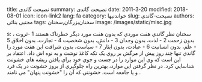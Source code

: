 title: نصیحت گاندی
summary: نصیحت گاندی
date: 2011-3-20
modified: 2018-08-01
icon:  icon-link2
lang: fa
category: خواندنیها
slug: نصیحت-گاندی
authors: مجتبی بنائی
tags: سخنان‌بزرگان,سخنان
image: /images/static/misc.jpg

s: سخنان نظر گاندي هفت موردي که بدون هفت مورد ديگر خطرناک هستند  1 -ثروت ، بدون زحمت    2 - لذت، بدون وجدان  3 - دانش، بدون شخصيت    4 - تجارت، بدون اخلاق   5 - علم، بدون انسانيت  6 - عبادت، بدون ايثار  7 - سياست، بدون شرافت    اين هفت مورد را گاندي تنها چند روز پيش از مرگش بر روي يک تکه کاغذ نوشت و به نوه اش داد. اعتقاد بر اين است که وي اين موارد را در جست و جوي خود براي يافتن ريشه هاي خشونت شناسايي کرد. در نظر گرفتن اين موارد، بهترين راه جلوگيري از بروز خشونت در يک فرد و يا جامعه است.  خشونتي که آن را "خشونت پنهان" مي نامند .